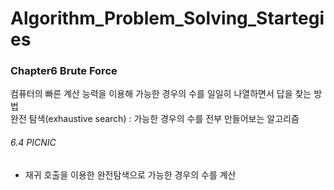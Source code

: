 # Algorithm_Problem_Solving_Startegies
### Chapter6 Brute Force  
컴퓨터의 빠른 계산 능력을 이용해 가능한 경우의 수를 일일히 나열하면서 답을 찾는 방법  
완전 탐색(exhaustive search) : 가능한 경우의 수를 전부 만들어보는 알고리즘  
  
###### 6.4 PICNIC  
 * 재귀 호출을 이용한 완전탐색으로 가능한 경우의 수를 계산
